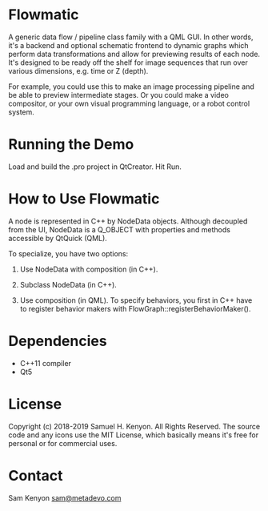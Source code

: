 # Flowmatic

A generic data flow / pipeline class family with a QML GUI. In other words, it's a backend and optional schematic frontend to dynamic graphs which perform data transformations and allow for previewing results of each node. It's designed to be ready off the shelf for image sequences that run over various dimensions, e.g. time or Z (depth).

For example, you could use this to make an image processing pipeline and be able to preview intermediate stages. Or you could make a video compositor, or your own visual programming language, or a robot control system.

# Running the Demo

Load and build the .pro project in QtCreator. Hit Run.

# How to Use Flowmatic

A node is represented in C++ by NodeData objects. Although decoupled from the UI, NodeData is a Q_OBJECT with properties and methods accessible by QtQuick (QML).

To specialize, you have two options:

1. Use NodeData with composition (in C++).

2. Subclass NodeData (in C++).

3. Use composition (in QML). To specify behaviors, you first in C++ have to register behavior makers with FlowGraph::registerBehaviorMaker().

# Dependencies

- C++11 compiler
- Qt5

# License

Copyright (c) 2018-2019 Samuel H. Kenyon. All Rights Reserved. The source code and any icons use the MIT License, which basically means it's free for personal or for commercial uses.

# Contact

Sam Kenyon <sam@metadevo.com>
